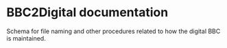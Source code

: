 # BBC2Digital documentation

Schema for file naming and other procedures related to how the digital BBC is maintained.